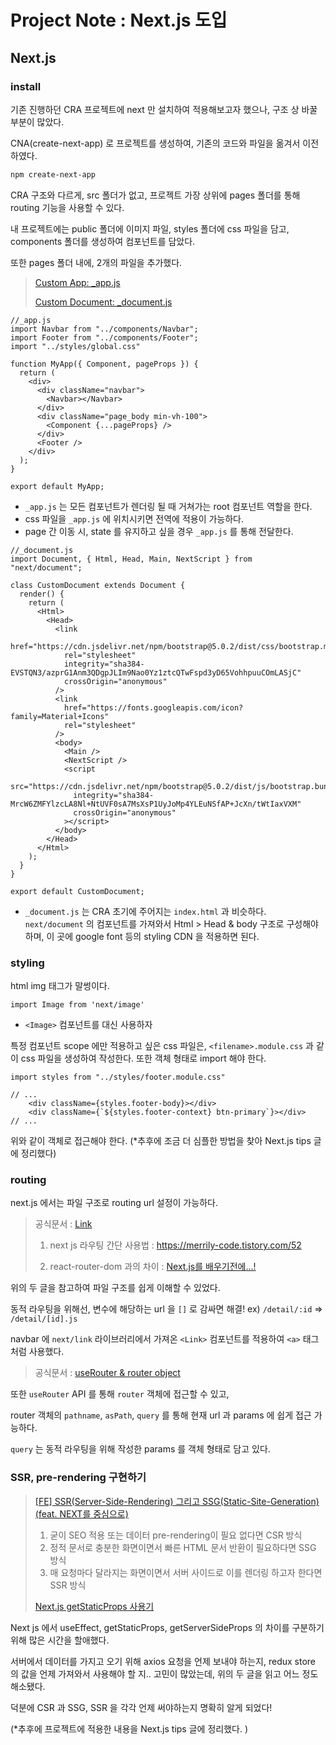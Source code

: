 # Project Note : Next.js 도입 

## Next.js 

### install

기존 진행하던 CRA 프로젝트에 next 만 설치하여 적용해보고자 했으나, 구조 상 바꿀 부분이 많았다. 

CNA(create-next-app) 로 프로젝트를 생성하여, 기존의 코드와 파일을 옮겨서 이전하였다. 

 ```bash
 npm create-next-app
 ```

CRA 구조와 다르게, src 폴더가 없고, 프로젝트 가장 상위에 pages 폴더를 통해 routing 기능을 사용할 수 있다. 

내 프로젝트에는 public 폴더에 이미지 파일, styles 폴더에 css 파일을 담고, components 폴더를 생성하여 컴포넌트를 담았다. 

또한 pages 폴더 내에, 2개의 파일을 추가했다. 

> [Custom App: _app.js](https://nextjs.org/docs/advanced-features/custom-app)
>
> [Custom Document: _document.js](https://nextjs.org/docs/advanced-features/custom-document)

```react
//_app.js
import Navbar from "../components/Navbar";
import Footer from "../components/Footer";
import "../styles/global.css"

function MyApp({ Component, pageProps }) {
  return (
    <div>
      <div className="navbar">
        <Navbar></Navbar>
      </div>
      <div className="page_body min-vh-100">
        <Component {...pageProps} />
      </div>
      <Footer />
    </div>
  );
}

export default MyApp;
```

- `_app.js` 는 모든 컴포넌트가 렌더링 될 때 거쳐가는 root 컴포넌트 역할을 한다.
- css 파일을 `_app.js` 에 위치시키면 전역에 적용이 가능하다. 
- page 간 이동 시, state 를 유지하고 싶을 경우 `_app.js` 를 통해 전달한다.

```react
//_document.js
import Document, { Html, Head, Main, NextScript } from "next/document";

class CustomDocument extends Document {
  render() {
    return (
      <Html>
        <Head>
          <link
            href="https://cdn.jsdelivr.net/npm/bootstrap@5.0.2/dist/css/bootstrap.min.css"
            rel="stylesheet"
            integrity="sha384-EVSTQN3/azprG1Anm3QDgpJLIm9Nao0Yz1ztcQTwFspd3yD65VohhpuuCOmLASjC"
            crossOrigin="anonymous"
          />
          <link
            href="https://fonts.googleapis.com/icon?family=Material+Icons"
            rel="stylesheet"
          />
          <body>
            <Main />
            <NextScript />
            <script
              src="https://cdn.jsdelivr.net/npm/bootstrap@5.0.2/dist/js/bootstrap.bundle.min.js"
              integrity="sha384-MrcW6ZMFYlzcLA8Nl+NtUVF0sA7MsXsP1UyJoMp4YLEuNSfAP+JcXn/tWtIaxVXM"
              crossOrigin="anonymous"
            ></script>
          </body>
        </Head>
      </Html>
    );
  }
}

export default CustomDocument;

```

- `_document.js` 는 CRA 초기에 주어지는 `index.html` 과 비슷하다. `next/document` 의 컴포넌트를 가져와서 Html > Head & body  구조로 구성해야 하며, 이 곳에 google font 등의 styling CDN 을 적용하면 된다. 

### styling

html img 태그가 말썽이다. 

```react
import Image from 'next/image'
```

- `<Image>` 컴포넌트를 대신 사용하자 

특정 컴포넌트 scope 에만 적용하고 싶은 css 파일은, `<filename>.module.css` 과 같이 css 파일을 생성하여 작성한다. 또한 객체 형태로 import 해야 한다. 

```react
import styles from "../styles/footer.module.css"

// ...
	<div className={styles.footer-body}></div>
	<div className={`${styles.footer-context} btn-primary`}></div>
// ... 
```

위와 같이 객체로 접근해야 한다. (*추후에 조금 더 심플한 방법을 찾아 Next.js tips 글에 정리했다)

### routing

next.js 에서는 파일 구조로 routing url 설정이 가능하다. 

>공식문서 : [Link](https://nextjs.org/docs/api-reference/next/link)
>
>1. next js 라우팅 간단 사용법 : https://merrily-code.tistory.com/52
>
>2. react-router-dom 과의 차이 : [Next.js를 배우기전에...!](https://velog.io/@thsoon/next.js를-배우기-전에)
>

위의 두 글을 참고하여 파일 구조를 쉽게 이해할 수 있었다.  

동적 라우팅을 위해선, 변수에 해당하는 url 을 `[]` 로 감싸면 해결! ex) `/detail/:id` => `/detail/[id].js`

navbar 에 `next/link` 라이브러리에서 가져온 `<Link>` 컴포넌트를 적용하여 `<a>` 태그처럼 사용했다. 

>공식문서 : [useRouter & router object](https://nextjs.org/docs/api-reference/next/router#userouter)

또한 `useRouter` API 를 통해 `router` 객체에 접근할 수 있고, 

router 객체의 `pathname`, `asPath`, `query`  를 통해 현재 url 과 params 에 쉽게 접근 가능하다. 

`query` 는 동적 라우팅을 위해 작성한 params 를 객체 형태로 담고 있다. 



### SSR, pre-rendering 구현하기 

> [[FE] SSR(Server-Side-Rendering) 그리고 SSG(Static-Site-Generation) (feat. NEXT를 중심으로)](https://velog.io/@longroadhome/FE-SSRServer-Side-Rendering-%EA%B7%B8%EB%A6%AC%EA%B3%A0-SSGStatic-Site-Generation-feat.-NEXT%EB%A5%BC-%EC%A4%91%EC%8B%AC%EC%9C%BC%EB%A1%9C)
>
> 1. 굳이 SEO 적용 또는 데이터 pre-rendering이 필요 없다면 CSR 방식
> 2. 정적 문서로 충분한 화면이면서 빠른 HTML 문서 반환이 필요하다면 SSG 방식
> 3. 매 요청마다 달라지는 화면이면서 서버 사이드로 이를 렌더링 하고자 한다면 SSR 방식
>
> [Next.js getStaticProps 사용기](https://velog.io/@taeung/Next.js-getStaticProps-%EC%82%AC%EC%9A%A9%EA%B8%B0)

Next js 에서 useEffect, getStaticProps, getServerSideProps 의 차이를 구분하기 위해 많은 시간을 할애했다. 

서버에서 데이터를 가지고 오기 위해 axios 요청을 언제 보내야 하는지, redux store 의 값을 언제 가져와서 사용해야 할 지.. 고민이 많았는데, 위의 두 글을 읽고 어느 정도 해소됐다.  

덕분에 CSR 과 SSG, SSR 을 각각 언제 써야하는지 명확히 알게 되었다!

(*추후에 프로젝트에 적용한 내용을 Next.js tips 글에 정리했다. )





